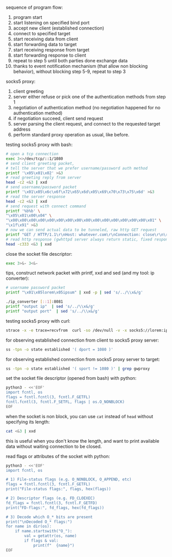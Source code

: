sequence of program flow:
1. program start
2. start listening on specified bind port
3. accept new client (established connection)
4. connect to specified target
5. start receiving data from client
6. start forwarding data to target
7. start receiving response from target
8. start forwarding response to client
9. repeat to step 5 until both parties done exchange data
10. thanks to event notification mechanism (that allow non blocking behavior), without blocking step 5-9, repeat to step 3

socks5 proxy:
1. client greeting
2. server either refuse or pick one of the authentication methods from step 1
3. negotiation of authentication method (no negotiation happened for no authentication method)
4. if negotiation succeed, client send request
4. server parsing the client request, and connect to the requested target address
5. perform standard proxy operation as usual, like before.

testing socks5 proxy with bash:
```bash
# open a tcp connection
exec 3<>/dev/tcp/::1/1080
# send client greeting packet,
# tell the server that we prefer username/password auth method
printf '\x05\x01\x02' >&3
# read greeting reply from server
head -c2 <&3 | xxd
# send username/password packet
printf '\x01\x05\x6c\x6f\x72\x65\x6d\x05\x69\x70\x73\x75\x6d' >&3
# read the server response
head -c2 <&3 | xxd
# send request with connect command
printf '%b%b' \
"\x05\x01\x00\x04" \
"\x00\x00\x00\x00\x00\x00\x00\x00\x00\x00\x00\x00\x00\x00\x00\x01" \
"\x1f\x91" >&3
# now we can send actual data to be tunneled, raw http GET request
printf "GET / HTTP/1.1\r\nHost: whatever.com\r\nConnection: close\r\n\r\n" >&3
# read http response (gwhttpd server always return static, fixed response)
head -c333 <&3 | xxd
```

close the socket file descriptor:
```bash
exec 3>&- 3<&-
```

tips, construct network packet with printf, xxd and sed (and my tool: ip converter):
```bash
# username password packet
printf "\x01\x05lorem\x05ipsum" | xxd -p | sed 's/../\\x&/g'
```

```bash
./ip_converter [::1]:8081
printf "output ip"  | sed 's/../\\x&/g'
printf "output port"  | sed 's/../\\x&/g'
```

testing socks5 proxy with curl:
```bash
strace -x -e trace=recvfrom  curl -so /dev/null -v -x socks5://lorem:ipsum@[::1]:1080 [::1]:8081
```

for observing established connection from client to socks5 proxy server:
```bash
ss -tpn -o state established '( dport = 1080 )'
```

for observing established connection from socks5 proxy server to target:
```bash
ss -tpn -o state established '( sport != 1080 )' | grep gwproxy
```

set the socket file descriptor (opened from bash) with python:
```bash
python3 - <<'EOF'
import fcntl, os
flags = fcntl.fcntl(3, fcntl.F_GETFL)
fcntl.fcntl(3, fcntl.F_SETFL, flags | os.O_NONBLOCK)
EOF
```

when the socket is non block, you can use `cat` instead of `head` without specifying its length:
```bash
cat <&3 | xxd
```
this is useful when you don't know the length, and want to print available data
without waiting connection to be closed.


read flags or attributes of the socket with python:
```bash
python3 - <<'EOF'
import fcntl, os

# 1) File‐status flags (e.g. O_NONBLOCK, O_APPEND, etc)
flags = fcntl.fcntl(3, fcntl.F_GETFL)
print("File‐status flags:", flags, hex(flags))

# 2) Descriptor flags (e.g. FD_CLOEXEC)
fd_flags = fcntl.fcntl(3, fcntl.F_GETFD)
print("FD‐flags:", fd_flags, hex(fd_flags))

# 3) Decode which O_* bits are present
print("\nDecoded O_* flags:")
for name in dir(os):
    if name.startswith("O_"):
        val = getattr(os, name)
        if flags & val:
            print(f"  {name}")
EOF
```
